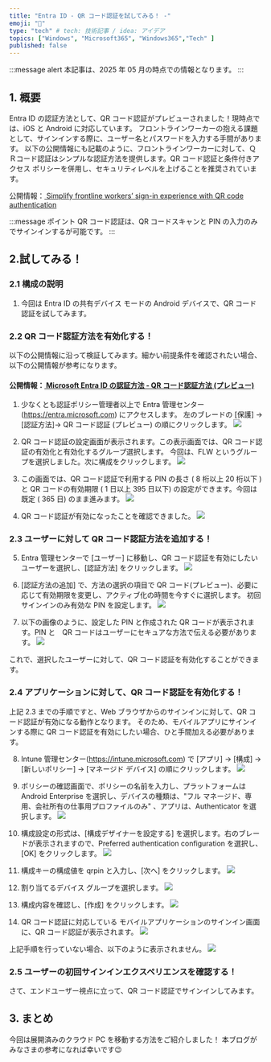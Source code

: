 ```yaml
---
title: "Entra ID - QR コード認証を試してみる！ -"
emoji: "🚁"
type: "tech" # tech: 技術記事 / idea: アイデア
topics: ["Windows", "Microsoft365", "Windows365","Tech" ]
published: false
---
```


:::message alert
本記事は、2025 年 05 月の時点での情報となります。
:::

## 1. 概要
Entra ID の認証方法として、QR コード認証がプレビューされました！現時点では、iOS と Android に対応しています。
フロントラインワーカーの抱える課題として、サインインする際に、ユーザー名とパスワードを入力する手間があります。
以下の公開情報にも記載のように、フロントラインワーカーに対して、ＱＲコード認証はシンプルな認証方法を提供します。QR コード認証と条件付きアクセス ポリシーを併用し、セキュリティレベルを上げることを推奨されています。


公開情報：[ Simplify frontline workers’ sign-in experience with QR code authentication ](https://techcommunity.microsoft.com/blog/microsoft-entra-blog/simplify-frontline-workers%E2%80%99-sign-in-experience-with-qr-code-authentication/3822034)


:::message
ポイント QR コード認証は、QR コードスキャンと PIN の入力のみでサインインするが可能です。
:::


## 2.試してみる！

### 2.1 構成の説明
1. 今回は Entra ID の共有デバイス モードの Android デバイスで、QR コード認証を試してみます。


### 2.2 QR コード認証方法を有効化する！


以下の公開情報に沿って検証してみます。細かい前提条件を確認されたい場合、以下の公開情報が参考になります。
#### 公開情報：[ Microsoft Entra ID の認証方法 - QR コード認証方法 (プレビュー) ](https://techcommunity.microsoft.com/blog/microsoft-entra-blog/simplify-frontline-workers%E2%80%99-sign-in-experience-with-qr-code-authentication/3822034)

1. 少なくとも認証ポリシー管理者以上で Entra 管理センター (https://entra.microsoft.com) にアクセスします。
左のブレードの [保護] ->[認証方法]-> QR コード認証 (プレビュー) の順にクリックします。
![](https://storage.googleapis.com/zenn-user-upload/0440a92022f3-20250526.png)


2. QR コード認証の設定画面が表示されます。この表示画面では、QR コード認証の有効化と有効化するグループ選択します。
今回は、FLW というグループを選択しました。次に構成をクリックします。
![](https://storage.googleapis.com/zenn-user-upload/2257562b6e5a-20250526.png)


3. この画面では、QR コード認証で利用する PIN の長さ ( 8 桁以上 20 桁以下 ) と QR コードの有効期限 ( 1 日以上 395 日以下) の設定ができます。今回は既定 ( 365 日) のまま進みます。
![](https://storage.googleapis.com/zenn-user-upload/9dfea5e545a7-20250526.png)


4. QR コード認証が有効になったことを確認できました。
![](https://storage.googleapis.com/zenn-user-upload/88bcaac83342-20250526.png)

### 2.3 ユーザーに対して QR コード認証方法を追加する！

5. Entra 管理センターで [ユーザー] に移動し、QR コード認証を有効にしたいユーザーを選択し、[認証方法] をクリックします。
![](https://storage.googleapis.com/zenn-user-upload/2330d6bab684-20250527.png)

6. [認証方法の追加] で、方法の選択の項目で QR コード(プレビュー)、必要に応じて有効期限を変更し、アクティブ化の時間を今すぐに選択します。
初回サインインのみ有効な PIN を設定します。
![](https://storage.googleapis.com/zenn-user-upload/0dc4a2c12a17-20250527.png)


7. 以下の画像のように、設定した PIN と作成された QR コードが表示されます。PIN と　QR コードはユーザーにセキュアな方法で伝える必要があります。 
![](https://storage.googleapis.com/zenn-user-upload/f11af25c5bcf-20250527.png)

これで、選択したユーザーに対して、QR コード認証を有効化することができます。

### 2.4 アプリケーションに対して、QR コード認証を有効化する！
上記 2.3 までの手順ですと、Web ブラウザからのサインインに対して、QR コード認証が有効になる動作となります。
そのため、モバイルアプリにサインインする際に QR コード認証を有効にしたい場合、ひと手間加える必要があります。

8. Intune 管理センター(https://intune.microsoft.com) で [アプリ] -> [構成] -> [新しいポリシー] -> [マネージド デバイス] の順にクリックします。
![](https://storage.googleapis.com/zenn-user-upload/7da8c83e5614-20250527.png)

9. ポリシーの確認画面で、ポリシーの名前を入力し、プラットフォームは Android Enterprise を選択し、デバイスの種類は、"フル マネージド、専用、会社所有の仕事用プロファイルのみ" 、アプリは、Authenticator を選択します。
![](https://storage.googleapis.com/zenn-user-upload/e1a6b62171d5-20250527.png)

10. 構成設定の形式は、[構成デザイナーを設定する] を選択します。右のブレードが表示されますので、Preferred authentication configuration を選択し、[OK] をクリックします。
![](https://storage.googleapis.com/zenn-user-upload/de201da777aa-20250527.png)

11. 構成キーの構成値を qrpin と入力し、[次へ] をクリックします。
![](https://storage.googleapis.com/zenn-user-upload/1c339896dbf3-20250527.png)

12. 割り当てるデバイス グループを選択します。
![](https://storage.googleapis.com/zenn-user-upload/b478ad703d96-20250527.png)

13. 構成内容を確認し、[作成] をクリックします。
![](https://storage.googleapis.com/zenn-user-upload/ffbe649ffbfb-20250527.png)

14. QR コード認証に対応している モバイルアプリケーションのサインイン画面に、QR コード認証が表示されます。
![](https://storage.googleapis.com/zenn-user-upload/00de026f150f-20250527.jpg)

上記手順を行っていない場合、以下のように表示されません。
![](https://storage.googleapis.com/zenn-user-upload/b51087e2d8ad-20250528.jpg)

### 2.5 ユーザーの初回サインインエクスペリエンスを確認する！

さて、エンドユーザー視点に立って、QR コード認証でサインインしてみます。







## 3. まとめ
今回は展開済みのクラウド PC を移動する方法をご紹介しました！
本ブログがみなさまの参考になれば幸いです😉








